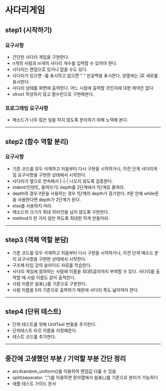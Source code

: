 # 사다리게임

## step1 (시작하기)
### 요구사항
- 간단한 사다리 게임을 구현한다.
- n개의 사람과 m개의 사다리 개수를 입력할 수 있어야 한다.
- 사다리는 랜덤으로 있거나 없을 수도 있다.
- 사다리가 있으면 -를 표시하고 없으면 " " 빈공백을 표시한다. 양옆에는 |로 세로를 표시한다.
- 사다리 상태를 화면에 출력한다. 어느 시점에 출력할 것인지에 대한 제약은 없다.
- struct 작성하지 않고 함수만으로 구현해본다.

### 프로그래밍 요구사항
- 메소드가 너무 많은 일을 하지 않도록 분리하기 위해 노력해 본다.

---
## step2 (함수 역할 분리)
### 요구사항
- 기존 코드를 모두 삭제하고 처음부터 다시 구현을 시작하거나, 이전 단계 사다리게임 요구사항을 구현한 상태에서 시작한다.
- 사다리가 옆으로 연속해서 |-|-| 나오지 않도록 검증한다.
- indent(인덴트, 들여쓰기) depth를 2단계에서 1단계로 줄여라.
- depth의 경우 if문을 사용하는 경우 1단계의 depth가 증가한다. if문 안에 while문을 사용한다면 depth가 2단계가 된다.
- else를 사용하지 마라.
- 메소드의 크기가 최대 10라인을 넘지 않도록 구현한다.
- method가 한 가지 일만 하도록 최대한 작게 만들어라.

---
## step3 (객체 역할 분담)
- 기존 코드를 모두 삭제하고 처음부터 다시 구현을 시작하거나, 이전 단계 메소드 분리 요구사항을 구현한 상태에서 시작한다.
- 구조체 타입 강의 슬라이드 자료를 학습한다.
- 사다리 게임에 참여하는 사람에 이름을 최대5글자까지 부여할 수 있다. 사다리를 출력할 때 사람 이름도 같이 출력한다.
- 사람 이름은 쉼표(,)를 기준으로 구분한다.
- 사람 이름을 5자 기준으로 출력하기 때문에 사다리 폭도 넓어져야 한다.

---
## step4 (단위 테스트)
- 단위 테스트를 위해 UnitTest 번들을 추가한다.
- 단위테스트 타깃 이름을 지정해준다.
- 테스트 코드를 추가한다.

---
## 중간에 고생했던 부분 / 기억할 부분 간단 정리
- arc4random_uniform()를 이용하여 랜덤값 다룰 수 있음
- split(separator: ",")를 이용하면 문자열에서 쉼표(,)를 기준으로 분리가 가능하다
- 애플 테스트 가이드 문서
